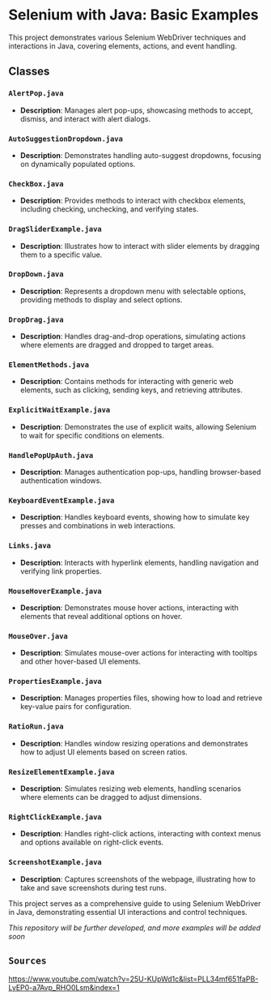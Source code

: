 # Selenium with Java: Basic Examples

This project demonstrates various Selenium WebDriver techniques and interactions in Java, covering elements, actions, and event handling.

## Classes

### `AlertPop.java`
- **Description**: Manages alert pop-ups, showcasing methods to accept, dismiss, and interact with alert dialogs.

### `AutoSuggestionDropdown.java`
- **Description**: Demonstrates handling auto-suggest dropdowns, focusing on dynamically populated options.

### `CheckBox.java`
- **Description**: Provides methods to interact with checkbox elements, including checking, unchecking, and verifying states.

### `DragSliderExample.java`
- **Description**: Illustrates how to interact with slider elements by dragging them to a specific value.

### `DropDown.java`
- **Description**: Represents a dropdown menu with selectable options, providing methods to display and select options.

### `DropDrag.java`
- **Description**: Handles drag-and-drop operations, simulating actions where elements are dragged and dropped to target areas.

### `ElementMethods.java`
- **Description**: Contains methods for interacting with generic web elements, such as clicking, sending keys, and retrieving attributes.

### `ExplicitWaitExample.java`
- **Description**: Demonstrates the use of explicit waits, allowing Selenium to wait for specific conditions on elements.

### `HandlePopUpAuth.java`
- **Description**: Manages authentication pop-ups, handling browser-based authentication windows.

### `KeyboardEventExample.java`
- **Description**: Handles keyboard events, showing how to simulate key presses and combinations in web interactions.

### `Links.java`
- **Description**: Interacts with hyperlink elements, handling navigation and verifying link properties.

### `MouseHoverExample.java`
- **Description**: Demonstrates mouse hover actions, interacting with elements that reveal additional options on hover.

### `MouseOver.java`
- **Description**: Simulates mouse-over actions for interacting with tooltips and other hover-based UI elements.

### `PropertiesExample.java`
- **Description**: Manages properties files, showing how to load and retrieve key-value pairs for configuration.

### `RatioRun.java`
- **Description**: Handles window resizing operations and demonstrates how to adjust UI elements based on screen ratios.

### `ResizeElementExample.java`
- **Description**: Simulates resizing web elements, handling scenarios where elements can be dragged to adjust dimensions.

### `RightClickExample.java`
- **Description**: Handles right-click actions, interacting with context menus and options available on right-click events.

### `ScreenshotExample.java`
- **Description**: Captures screenshots of the webpage, illustrating how to take and save screenshots during test runs.

This project serves as a comprehensive guide to using Selenium WebDriver in Java, demonstrating essential UI interactions and control techniques.


*This repository will be further developed, and more examples will be added soon*

    
## `Sources`
https://www.youtube.com/watch?v=25U-KUpWd1c&list=PLL34mf651faPB-LyEP0-a7Avp_RHO0Lsm&index=1
